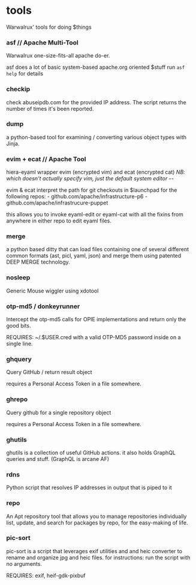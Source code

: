# tools
Warwalrux' tools for doing $things

### asf // Apache Multi-Tool
Warwalrux one-size-fits-all apache do-er.

asf does a lot of basic system-based apache.org oriented $stuff
run `asf help` for details

### checkip
check abuseipdb.com for the provided IP address.
The script returns the number of times it's been reported.

### dump
a python-based tool for examining / converting various object types with Jinja.

### evim + ecat // Apache Tool
hiera-eyaml wrapper evim (encrypted vim) and ecat (encrypted cat) 
*NB: which doesn't _actually_ specify vim, just the default system editor --*

evim & ecat interpret the path for git checkouts in $launchpad for the following repos:
	- github.com/apache/infrastructure-p6
	- github.com/apache/infrastrucure-puppet

this allows you to invoke eyaml-edit or eyaml-cat with all the fixins from anywhere in either repo
to edit eyaml files.

### merge
a python based ditty that can load files containing one of several different common
formats (ast, picl, yaml, json) and merge them using patented DEEP MERGE technology.

### nosleep
Generic Mouse wiggler using xdotool

### otp-md5 / donkeyrunner
Intercept the otp-md5 calls for OPIE implementations and return only the good
bits.

REQUIRES: ~/.$USER.cred with a valid OTP-MD5 password inside on a single line.

### ghquery
Query GitHub / return result object

requires a Personal Access Token in a file somewhere.

### ghrepo
Query github for a single repository object

requires a Personal Access Token in a file somewhere.

### ghutils

ghutils is a collection of useful GitHub actions.
it also holds GraphQL queries and stuff. (GraphQL is arcane AF) 

### rdns
Python script that resolves IP addresses in output that is piped to it

### repo
An Apt repository tool that allows you to manage repositories individually
list, update, and search for packages by repo, for the easy-making of life.

### pic-sort

pic-sort is a script that leverages exif utilities and and heic converter to rename and
organize jpg and heic files. for instructions: run the script with no arguments.

REQUIRES: exif, heif-gdk-pixbuf
